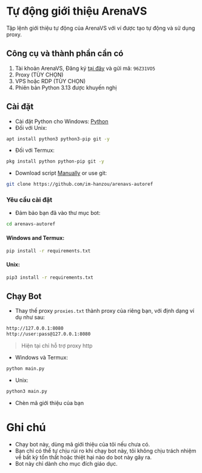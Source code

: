 # Tự động giới thiệu ArenaVS
Tập lệnh giới thiệu tự động của ArenaVS với ví được tạo tự động và sử dụng proxy.
## Công cụ và thành phần cần có
1. Tài khoản ArenaVS, Đăng ký [tại đây](https://quest.arenavs.com) và gửi mã: ``96Z31VO5``
2. Proxy (TÙY CHỌN)
3. VPS hoặc RDP (TÙY CHỌN)
4. Phiên bản Python 3.13 được khuyến nghị

## Cài đặt
- Cài đặt Python cho Windows: [Python](https://www.python.org/ftp/python/3.13.0/python-3.13.0-amd64.exe)
- Đối với Unix:
```bash
apt install python3 python3-pip git -y
```
- Đối với Termux:
```bash
pkg install python python-pip git -y
```
- Download script [Manually](https://github.com/im-hanzou/arenavs-autoref/archive/refs/heads/main.zip) or use git:
```bash
git clone https://github.com/im-hanzou/arenavs-autoref
```
### Yêu cầu cài đặt
- Đảm bảo bạn đã vào thư mục bot:
```bash
cd arenavs-autoref
```
#### Windows and Termux:
```bash
pip install -r requirements.txt
```
#### Unix:
```bash
pip3 install -r requirements.txt
```
## Chạy Bot
- Thay thế proxy ```proxies.txt``` thành proxy của riêng bạn, với định dạng ví dụ như sau:
```bash
http://127.0.0.1:8080
http://user:pass@127.0.0.1:8080
```
>Hiện tại chỉ hỗ trợ proxy http
- Windows và Termux:
```bash
python main.py
```
- Unix:
```bash
python3 main.py
```
- Chèn mã giới thiệu của bạn
# Ghi chú
- Chạy bot này, dùng mã giới thiệu của tôi nếu chưa có.
- Bạn chỉ có thể tự chịu rủi ro khi chạy bot này, tôi không chịu trách nhiệm về bất kỳ tổn thất hoặc thiệt hại nào do bot này gây ra.
- Bot này chỉ dành cho mục đích giáo dục.
